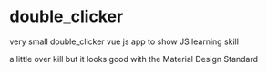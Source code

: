 # double_clicker
very small double_clicker vue js app to show JS learning skill

a little over kill but it looks good with the Material Design Standard
